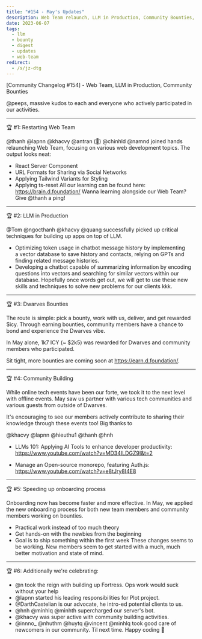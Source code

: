 ```yaml
---
title: "#154 - May's Updates"
description: Web Team relaunch, LLM in Production, Community Bounties, and other company highlights for May 2023.
date: 2023-06-07
tags:
  - llm
  - bounty
  - digest
  - updates
  - web-team
redirect:
  - /s/jz-dtg
---
```


[Community Changelog #154] - Web Team, LLM in Production, Community Bounties

@peeps, massive kudos to each and everyone who actively participated in our activities.

---

🏆 #1: Restarting Web Team

@thanh @lapnn @khacvy @antran (🧊) @chinhld @namnd joined hands relaunching Web Team, focusing on various web development topics. The output looks neat:

- React Server Component
- URL Formats for Sharing via Social Networks
- Applying Tailwind Variants for Styling
- Applying ts-reset
  All our learning can be found here: <https://brain.d.foundation/>
  Wanna learning alongside our Web Team? Give @thanh a ping!

---

🏆 #2: LLM in Production

@Tom @ngocthanh @khacvy @quang successfully picked up critical techniques for building up apps on top of LLM.

- Optimizing token usage in chatbot message history by implementing a vector database to save history and contacts, relying on GPTs and finding related message histories.
- Developing a chatbot capable of summarizing information by encoding questions into vectors and searching for similar vectors within our database.
  Hopefully once words get out, we will get to use these new skills and techniques to solve new problems for our clients kkk.

---

🏆 #3: Dwarves Bounties

The route is simple: pick a bounty, work with us, deliver, and get rewarded $icy. Through earning bounties, community members have a chance to bond and experience the Dwarves vibe.

In May alone, 1k7 ICY (~ $2k5) was rewarded for Dwarves and community members who participated.

Sit tight, more bounties are coming soon at <https://earn.d.foundation/>.

---

🏆 #4: Community Building

While online tech events have been our forte, we took it to the next level with offline events. May saw us partner with various tech communities and various guests from outside of Dwarves.

It's encouraging to see our members actively contribute to sharing their knowledge through these events too! Big thanks to

@khacvy @lapnn @hieuthu1 @thanh @hnh

- LLMs 101: Applying AI Tools to enhance developer productivity:
  <https://www.youtube.com/watch?v=MD34ILDGZ9I&t=2>

- Manage an Open-source monorepo, featuring Auth.js:
  <https://www.youtube.com/watch?v=e8tJry8I4E8>

---

🏆 #5: Speeding up onboarding process

Onboarding now has become faster and more effective. In May, we applied the new onboarding process for both new team members and community members working on bounties.

- Practical work instead of too much theory
- Get hands-on with the newbies from the beginning
- Goal is to ship something within the first week
  These changes seems to be working. New members seem to get started with a much, much better motivation and state of mind.

---

🏆 #6: Additionally we're celebrating:

- @n took the reign with building up Fortress. Ops work would suck without your help
- @lapnn started his leading responsibilities for Plot project.
- @DarthCastelian is our advocate, he intro-ed potential clients to us.
- @hnh @minhlq @minhth supercharged our server's bot.
- @khacvy was super active with community building activities.
- @innno\_ @nhuthm @huytq @vincent @minhlq took good care of newcomers in our community.
  Til next time. Happy coding 🙌
